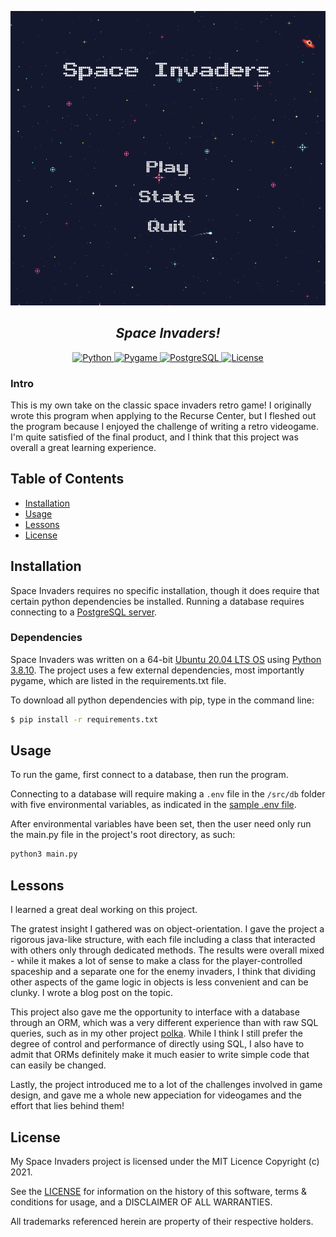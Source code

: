 
![Screenshot](./assets/screenshot.png)
<h2 align="center"><i>Space Invaders!</i></h2>

<p align="center">
  <a href="https://travis-ci.org/github/cdkini/Omni">
    <img alt="Python" src="https://img.shields.io/badge/Python-3.8.10-green">
  </a> 
  <a href="https://www.oracle.com/java/technologies/javase/11-0-6-relnotes.html">
    <img alt="Pygame" src="https://img.shields.io/badge/Pygame-2.1.2-yellow">
  </a> 
  <a href="https://www.oracle.com/java/technologies/javase/11-0-6-relnotes.html">
    <img alt="PostgreSQL" src="https://img.shields.io/badge/PostgreSQL-12.9-blue">
  </a> 
  <a href="https://opensource.org/licenses/MIT">
    <img alt="License" src="https://img.shields.io/badge/License-MIT-red">
  </a>
</p>


### Intro

This is my own take on the classic space invaders retro game! I originally wrote this program when applying to the Recurse Center, but I fleshed out the program because I enjoyed the challenge of writing a retro videogame. I'm quite satisfied of the final product, and I think that this project was overall a great learning experience.

## Table of Contents
- [Installation](#Installation)
- [Usage](#Usage)
- [Lessons](#Lessons)
- [License](#License)

## Installation

Space Invaders requires no specific installation, though it does require that certain python dependencies be installed. Running a database requires connecting to a [PostgreSQL server](https://www.postgresql.org/).


### Dependencies
Space Invaders was written on a 64-bit [Ubuntu 20.04 LTS OS](https://releases.ubuntu.com/20.04/) using [Python 3.8.10](https://www.python.org/downloads/release/python-3810/). The project uses a few external dependencies, most importantly pygame, which are listed in the requirements.txt file. 

To download all python dependencies with pip, type in the command line:
```bash
$ pip install -r requirements.txt
```

## Usage

To run the game, first connect to a database, then run the program. 

Connecting to a database will require making a `.env` file in the `/src/db` folder with five environmental variables, as indicated in the [sample .env file](https://github.com/sekerez/space_invaders/src/db/sample.env). 

After environmental variables have been set, then the user need only run the main.py file in the project's root directory, as such:
```bash
python3 main.py
```

## Lessons

I learned a great deal working on this project. 

The gratest insight I gathered was on object-orientation. I gave the project a rigorous java-like structure, with each file including a class that interacted with others only through dedicated methods. The results were overall mixed - while it makes a lot of sense to make a class for the player-controlled spaceship and a separate one for the enemy invaders, I think
that dividing other aspects of the game logic in objects is less convenient and can be clunky. I wrote a blog post on the topic.

This project also gave me the opportunity to interface with a database through an ORM, which was a very different experience than with raw SQL queries, such as in my other project [polka](https://github.com/sekerez/polka). While I think I still prefer the degree of control and performance of directly using SQL, I also have to admit that ORMs definitely make it much easier to write simple code that can easily be changed.

Lastly, the project introduced me to a lot of the challenges involved in game design, and gave me a whole new appeciation for videogames and the effort that lies behind them!

## License
My Space Invaders project is licensed under the MIT Licence Copyright (c) 2021.

See the [LICENSE](https://github.com/sekerez/space_invaders/LICENSE) for information on the history of this software, terms & conditions for usage, and a DISCLAIMER OF ALL WARRANTIES.

All trademarks referenced herein are property of their respective holders.